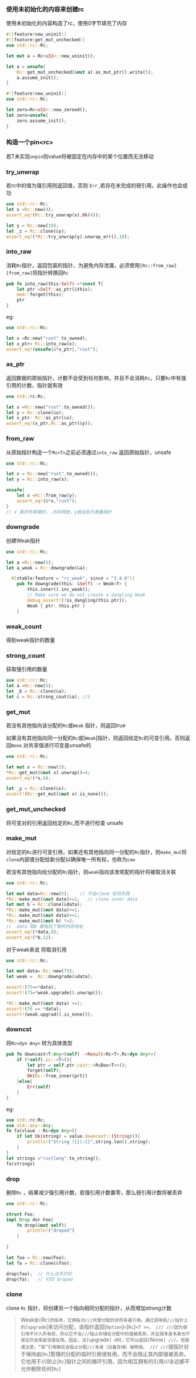 ### 使用未初始化的内容来创建rc

使用未初始化的内容构造了rc，使用0字节填充了内存

```rust
#![feature(new_uninit)]
#![feature(get_mut_unchecked)]
use std::rc::Rc;

let mut a = Rc<u32>::new_uninit();

let a = unsafe{
    Rc::get_mut_unchecked(&mut a).as_mut_ptr().write(5);
    a.assume_init();
}
```

```rust
#![feature(new_uninit)]
use std::rc::Rc;

let zero=Rc<u32>::new_zeroed();
let zero=unsafe{
	zero.assume_init();
}
```

### 构造一个pin<rc<T>>

若T未实现`unpin`则value将被固定在内存中的某个位置而无法移动

### try_unwrap

若rc中的值为强引用则返回值，否则 `Err` ,若存在未完成的弱引用，此操作也会成功

```rust
use std::rc::Rc;
let x =Rc::new(4);
assert_eq!(Rc::try_unwrap(x),Ok(4));

let y = Rc::new(10);
let _z = Rc::clone(&y);
assert_eq!(*Rc::try_unwrap(y).unwrap_err(),10);
```

### into_raw

消耗`Rc`指针，返回包装的指针，为避免内存泄漏，必须使用`[Rc::from_raw][from_raw]`将指针转换回`Rc`

```rust
pub fn into_raw(this:Self)->*const T{
	let ptr =Self::as_ptr(&this);
    mem::forget(this);
    ptr
}
```

eg:

```rust
use std::rc::Rc;

let x =Rc:new("rust".to_owned);
let x_ptr= Rc::into_raw(x);
assert_eq!(unsafe{&*x_ptr},"rust");
```

### as_ptr

返回数据的原始指针，计数不会受到任何影响，并且不会消耗`Rc`。只要`Rc`中有强引用的计数，指针就有效

```rust
use std::rc:Rc;

let x =Rc::new("rust".to_owned());
let y = Rc::clone(&x);
let x_ptr- Rc::as_ptr(&x);
assert_eq!(x_ptr,Rc::as_ptr(&y));
```

### from_raw

从原始指针构造一个`Rc<T>`之前必须通过`into_raw` 返回原始指针，unsafe

```rust
use std::rc::Rc;

let x = Rc::new("rust".to_owned());
let y = Rc::into_raw(x);

unsafe{
    let x =Rc::from_raw(y);
    assert_eq!(&*x,"rust");
}
// x 离开作用域时， 内存释放，y就会别为悬垂指针
```

### downgrade

创建Weak指针

```rust
use std::rc::Rc;

let a =Rc::new(5);
let a_weak = Rc::downgrade(&a);
```

```rust
  #[stable(feature = "rc_weak", since = "1.4.0")]
    pub fn downgrade(this: &Self) -> Weak<T> {
        this.inner().inc_weak();
        // Make sure we do not create a dangling Weak
        debug_assert!(!is_dangling(this.ptr));
        Weak { ptr: this.ptr }
    }
```

###  weak_count

得到weak指针的数量

### strong_count

获取强引用的数量

```rust
use std::rc::Rc;
let a =Rc::new(5);
let _b = Rc::clone(&a);
let c = Rc::strong_cout(&a); //2
```

### get_mut

若没有其他指向该分配的`Rc`或`Weak` 指针，则返回true

如果没有其他指向同一分配的`Rc`或[`Weak`]指针，则返回给定`Rc`的可变引用。否则返回`None` 对共享值进行可变是unsafe的

```rust
use std::rc::Rc;

let mut x = Rc::new(3);
*Rc::get_mut(&mut x).unwrap()=4;
assert_eq!(*x,4);

let _y = Rc::clone(&x);
assert!(Rc::get_mut(&mut x).is_none());
```

### get_mut_unchecked

将可变对的引用返回给定的`Rc`,而不进行检查 unsafe

### make_mut

对给定的`Rc`进行可变引用，如果还有其他指向同一分配的`Rc`指针，则`make_mut`将`clone`内部值分配给新分配以确保唯一所有权，也称为`cow`

若没有其他指向给分配的`Rc`指针，则`weak`指向该发呢配的指针将被取消关联

```rust
use std::rc::Rc;

let mut data=Rc::new(5);    // 不会clone 任何东西
*Rc::make_mut(&mut date)+=1;   // clone inner data
let mut b = Rc::clone(&data);
*Rc::make_mut(&mut data)+=1;
*Rc::make_mut(&mut data)+=1;
*Rc::make_mut(&mut b) *=2;
//  data 和b 都指向了新的内存地址
assert_eq!(*data,8);
assert_eq!(*b,12);
```

对于weak来说 将取消引用

```rust
use std::rc::Rc;

let mut data= Rc::new(75);
let weak =  Rc::downgrade(&data);

assert!(75==*data);
assert!(75=*weak.upgrade().unwrap());

*Rc::make_mut(&mut data) +=1;
assert!(76 == *data);
assert!(weak.upgrad().is_none());
```

### downcst

将`Rc<dyn Any>` 转为具体类型

```rust
pub fn downcast<T:Any>(self) ->Result<Rc<T>,Rc<dyn Any>>{
	if (*self).is::<T>(){
        let ptr = self.ptr.cast::<RcBox<T>>();
        forget(self);
        Ok(Rc::from_inner(prt))
    }else{
        Err(self)
    }
}
```

eg:

```rust
use std::rc:Rc;
use std::any::Any;
fn fa(vlaue : Rc<dyn Any>){
    if let Ok(string) = value.downcast::(String)(){
        println!("String ({}):{}",string.len(),string);
    }
}
let strings ="rustlang".to_string();
fa(strings)
```

### drop

删除`Rc` ，结果减少强引用计数，若强引用计数置零，那么弱引用计数将被丢弃

```rust
use std::rc::Rc;

struct Foo;
impl Drop dor Foo{
    fn drop(&mut self){
        println!("droped")
    }
    
}

let foo = Rc::new(Foo);
let fa = Rc::clone(&foo);

drop(foo);  // 什么也不打印
drop(fa);   // 打印 droped
```

### clone

clone `Rc` 指针，将创建另一个指向相同分配的指针，从而增加strong计数



> Weak`是[`Rc`]的版本，它拥有对///托管分配的非所有者引用。通过调用弱///指针上的[upgrade`]来访问分配，该指针返回[`Option`]`<`[`Rc`]`<T >>。 /// ///因为弱引用不计入所有权，所以它不会///阻止存储在分配中的值被丢弃，并且弱本身本身也不保证仍会保留该值在场。因此，当[`upgrade`] d时，它可以返回[`None`] ///。但是请注意，“弱”引用确实会阻止分配///本身（后备存储）被释放。 /// ///`弱指针对于保持由[`Rc`]管理的分配的临时引用很有用，而不会阻止其内部值被丢弃。它也用于///防止[`Rc`]指针之间的循环引用，因为相互拥有的引用///永远都不允许删除任何[`Rc`]

















